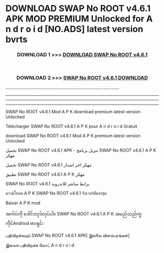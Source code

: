# DOWNLOAD SWAP No ROOT v4.6.1 APK MOD PREMIUM Unlocked for A n d r o i d [NO.ADS] latest version bvrts 



<div align="center">

<h3>DOWNLOAD 1 >>> <a href="https://getmod2.web.app/?judul=SWAP No ROOT v4.6.1">DOWNLOAD SWAP No ROOT v4.6.1</a></h3><br>

<h3>DOWNLOAD 2 >>> <a href="https://getmod2.web.app/?judul=SWAP No ROOT v4.6.1">SWAP No ROOT v4.6.1 DOWNLOAD </a></h3>

</div>
----------------------------------------------------------

----------------------------------------------------------

----------------------------------------------------------

----------------------------------------------------------

SWAP No ROOT v4.6.1 Mod A P K download premium latest version Unlocked

Télécharger SWAP No ROOT v4.6.1 A P K pour A n d r o i d Gratuit

download SWAP No ROOT v4.6.1 Mod A P K premium latest version Unlocked

تحميل SWAP No ROOT v4.6.1 APK - تنزيل برنامج SWAP No ROOT v4.6.1 A P K مهكر

تحميل SWAP No ROOT v4.6.1 مهكر اخر اصدار

تطبيق SWAP No ROOT v4.6.1 A P K مهكر

SWAP No ROOT v4.6.1 برابط مباشر للاندرويد

ดาวน์โหลด A P K SWAP No ROOT v4.6.1 รับเวอร์ชันล่าสุด

Baixar A P K mod

အက်ပ်ကို ဒေါင်းလုဒ်လုပ်ပါ။ SWAP No ROOT v4.6.1 A P K အမည်သည်ကူကိုင်Andriod ဗားရှင်း

பதிவிறக்கவும் SWAP No ROOT v4.6.1 APK[ இல்லை விளம்பரங்கள்] 
 
இலவச பதிவிறக்க மோட் A n d r o i d



